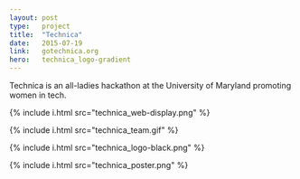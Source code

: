 ```yaml
---
layout: post
type:   project
title:  "Technica"
date:   2015-07-19
link:   gotechnica.org
hero:   technica_logo-gradient
---
```


Technica is an all-ladies hackathon at the University of Maryland promoting women in tech.

{% include i.html src="technica_web-display.png" %}

{% include i.html src="technica_team.gif" %}

{% include i.html src="technica_logo-black.png" %}

{% include i.html src="technica_poster.png" %}
